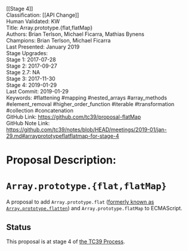 [[Stage 4]]<br>Classification: [[API Change]]<br>Human Validated: KW<br>Title: Array.prototype.{flat,flatMap}<br>Authors: Brian Terlson, Michael Ficarra, Mathias Bynens<br>Champions: Brian Terlson, Michael Ficarra<br>Last Presented: January 2019<br>Stage Upgrades:<br>Stage 1: 2017-07-28  
Stage 2: 2017-09-27  
Stage 2.7: NA  
Stage 3: 2017-11-30  
Stage 4: 2019-01-29<br>Last Commit: 2019-01-29<br>Keywords: #flattening #mapping #nested_arrays #array_methods #element_removal #higher_order_function #iterable #transformation #collection #concatenation<br>GitHub Link: https://github.com/tc39/proposal-flatMap <br>GitHub Note Link: https://github.com/tc39/notes/blob/HEAD/meetings/2019-01/jan-29.md#arrayprototypeflatflatmap-for-stage-4
# Proposal Description:
# `Array.prototype.{flat,flatMap}`

A proposal to add `Array.prototype.flat` ([formerly known as `Array.prototype.flatten`](https://developers.google.com/web/updates/2018/03/smooshgate)) and `Array.prototype.flatMap` to ECMAScript.

## Status

This proposal is at stage 4 of [the TC39 Process](https://tc39.github.io/process-document/).
<br>
